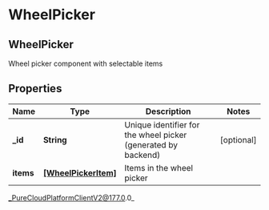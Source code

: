 # WheelPicker

## WheelPicker
Wheel picker component with selectable items

## Properties

|Name | Type | Description | Notes|
|------------ | ------------- | ------------- | -------------|
| **_id** | **String** | Unique identifier for the wheel picker (generated by backend) | [optional] |
| **items** | [**[WheelPickerItem]**]([WheelPickerItem]) | Items in the wheel picker | |



_PureCloudPlatformClientV2@177.0.0_
